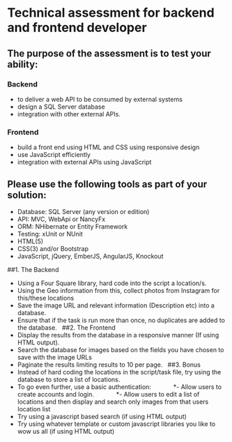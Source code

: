 # Technical assessment for backend and frontend developer

## The purpose of the assessment is to test your ability:

### Backend
* to deliver a web API to be consumed by external systems
* design a SQL Server database
* integration with other external APIs.

### Frontend
* build a front end using HTML and CSS using responsive design
* use JavaScript efficiently
* integration with external APIs using JavaScript

## Please use the following tools as part of your solution:
* Database: SQL Server (any version or edition)
* API: MVC, WebApi or NancyFx
* ORM: NHibernate or Entity Framework
* Testing: xUnit or NUnit
* HTML(5)
* CSS(3) and/or Bootstrap
* JavaScript, jQuery, EmberJS, AngularJS, Knockout


##1. The Backend
* Using a Four Square library, hard code into the script a location/s.
* Using the Geo information from this, collect photos from Instagram for this/these locations
* Save the image URL and relevant information (Description etc) into a database.
* Ensure that if the task is run more than once, no duplicates are added to the database.
 
##2. The Frontend
* Display the results from the database in a responsive manner (If using HTML output).
* Search the database for images based on the fields you have chosen to save with the image URLs
* Paginate the results limiting results to 10 per page.
 
##3. Bonus
* Instead of hard coding the locations in the script/task file, try using the database to store a list of locations.
* To go even further, use a basic authentication:
            *- Allow users to create accounts and login.
            *- Allow users to edit a list of locations and then display and search only images from that users location list
* Try using a javascript based search (if using HTML output)
* Try using whatever template or custom javascript libraries you like to wow us all (if using HTML output)


